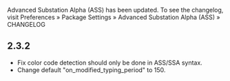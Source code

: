Advanced Substation Alpha (ASS) has been updated. To see the changelog, visit
Preferences » Package Settings » Advanced Substation Alpha (ASS) » CHANGELOG


## 2.3.2

- Fix color code detection should only be done in ASS/SSA syntax.
- Change default "on_modified_typing_period" to 150.
